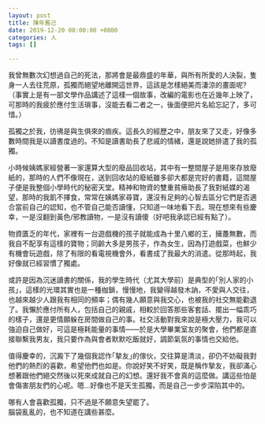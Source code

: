 ```yaml
---
layout: post
title: 陳年舊己
date: 2019-12-20 00:00:00 +0800
categories: 人
tags: []

---
```

我曾無數次幻想過自己的死法，那將會是最鼎盛的年華，與所有所愛的人決裂，隻身一人去往荒原，孤獨而絕望地離開這世界，這該是怎樣絕美而淒涼的畫面呢? （事實上是有一部文學作品講述了這樣一個故事，改編的電影也在近幾年上映了，可那時的我疲於應付生活瑣事，沒能去看二者之一，後面便把片名給忘記了，多可惜。）  
  
孤獨之於我，彷彿是與生俱來的痼疾。這長久的經歷之中，朋友來了又走，好像多數時間我是以讀書度過的。不知是讀書助長了悲戚的情緒，還是說她排遣了我的孤獨。  
  
小時候姨媽家經營著一家還算大型的廢品回收站，其中有一整間屋子是用來存放廢紙的，那時的人們不像現在，送到回收站的廢紙雖多卻大都是完好的書籍，這間屋子便是我整個小學時代的秘密天堂。精神和物資的雙重貧瘠助長了我對紙媒的渴望，那時的我飢不擇食，常常在姨媽家尋寶，還沒有足夠的心智去區分它們是否適合當前自己的認知，也不管自己能否讀懂，只知道一味地看下去。現在想來有些慶幸，一是沒翻到黃色/邪教讀物，一是沒有讀傻（好吧我承認已經有點了）。  
  
物資匱乏的年代，家裡有一台遊戲機的孩子就能成為十里八鄉的王，擁躉無數，而我自不配享有這樣的寶物；同齡大多是男孩子，作為女生，因為打遊戲菜，也鮮少有機會玩遊戲，除了有限的看電視機會外，看書成了我最大的消遣。從那時起，我好像就已經習慣了獨處。  
  
或許是因為沉迷讀書的關係，我的學生時代（尤其大學前）是典型的｢別人家的小孩｣，這樣的光環其實也是一種枷鎖，慢慢地，我變得越發木訥，不愛與人交往，也越來越少人跟我有相同的頻率；偶有幾人願意與我交心，也被我的社交無能勸退了。我懶於應付所有人，包括自己的親戚，相較於回答那些客套話、擺出一幅乖巧的樣子，還是更情願躲在房間做自己的事。社交活動對我來說是極大壓力，我可以強迫自己做好，可這是極耗能量的事情——於是大學畢業室友的聚會，他們都是直接聯繫我男友，我只要作為與會者默默吃飯就好，調節氣氛的事情也交給他。  
  
值得慶幸的，沉澱下了幾個我認作｢摯友｣的傢伙，交往算是清淡，卻仍不妨礙我對他們的熱烈的喜歡，希望他們也如是。你說好笑不好笑，既是稱作摯友，我卻滿心想著跟他們絕交然後以死來成就自己的幻想。還好我不會真的這麼做。講這些怕是會傷害朋友們的心呢。嗯…好像也不是天生孤獨，而是自己一步步深陷其中的。  
  
哪有人會喜歡孤獨，只不過是不願意失望罷了。  
腦袋亂亂的，也不知道在講些甚麼。